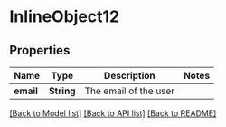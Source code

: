 # InlineObject12

## Properties

Name | Type | Description | Notes
------------ | ------------- | ------------- | -------------
**email** | **String** | The email of the user | 

[[Back to Model list]](../README.md#documentation-for-models) [[Back to API list]](../README.md#documentation-for-api-endpoints) [[Back to README]](../README.md)



